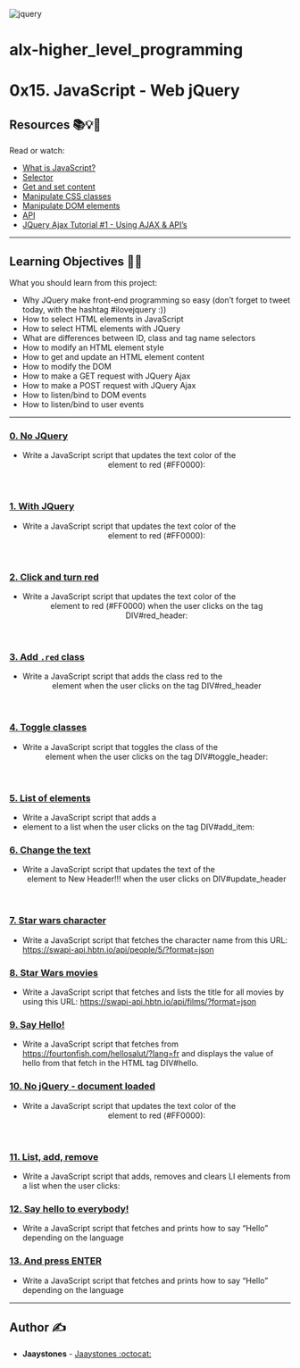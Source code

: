 ![jquery](https://user-images.githubusercontent.com/111044396/236077795-a1ff38fa-0533-4532-9280-012dcbc056ed.jpg)
# alx-higher_level_programming
# 0x15. JavaScript - Web jQuery

## Resources :books::bulb::rocket:
Read or watch:
* [What is JavaScript?](https://developer.mozilla.org/en-US/docs/Learn/JavaScript/First_steps/What_is_JavaScript)
* [Selector](https://jquery-tutorial.net/selectors/using-elements-ids-and-classes)
* [Get and set content](https://intranet.hbtn.io/rltoken/JAC2vdSj1pbH6y_9OwQrAw)
* [Manipulate CSS classes](https://jquery-tutorial.net/dom-manipulation/getting-and-setting-css-classes/)
* [Manipulate DOM elements](https://jquery-tutorial.net/dom-manipulation/the-append-and-prepend-methods/)
* [API](https://oscarotero.com/jquery/)
* [JQuery Ajax Tutorial #1 - Using AJAX & API’s](https://www.youtube.com/watch?v=fEYx8dQr_cQ)

---
## Learning Objectives :man_technologist:
What you should learn from this project:

* Why JQuery make front-end programming so easy (don’t forget to tweet today, with the hashtag #ilovejquery :))
* How to select HTML elements in JavaScript
* How to select HTML elements with JQuery
* What are differences between ID, class and tag name selectors
* How to modify an HTML element style
* How to get and update an HTML element content
* How to modify the DOM
* How to make a GET request with JQuery Ajax
* How to make a POST request with JQuery Ajax
* How to listen/bind to DOM events
* How to listen/bind to user events

---

### [0. No JQuery](./0-script.js)
* Write a JavaScript script that updates the text color of the <header> element to red (#FF0000):


### [1. With JQuery](./1-script.js)
* Write a JavaScript script that updates the text color of the <header>  element to red (#FF0000):


### [2. Click and turn red](./2-script.js)
* Write a JavaScript script that updates the text color of the  <header> element to red (#FF0000) when the user clicks on the tag DIV#red_header:


### [3. Add `.red` class](./3-script.js)
* Write a JavaScript script that adds the class red to the <header> element  when the user clicks on the tag DIV#red_header


### [4. Toggle classes](./4-script.js)
* Write a JavaScript script that toggles the class of the <header> element  when the user clicks on the tag DIV#toggle_header:


### [5. List of elements](./5-script.js)
* Write a JavaScript script that adds a <li> element to a list when the user clicks on the tag DIV#add_item:


### [6. Change the text](./6-script.js)
* Write a JavaScript script that updates the text of the <header> element  to New Header!!! when the user clicks on DIV#update_header


### [7. Star wars character](./7-script.js)
* Write a JavaScript script that fetches the character name from this URL: https://swapi-api.hbtn.io/api/people/5/?format=json


### [8. Star Wars movies](./8-script.js)
* Write a JavaScript script that fetches and lists the title for all movies by using this URL: https://swapi-api.hbtn.io/api/films/?format=json


### [9. Say Hello!](./9-script.js)
* Write a JavaScript script that fetches from https://fourtonfish.com/hellosalut/?lang=fr and displays the value of hello from that fetch in the HTML tag DIV#hello.


### [10. No jQuery - document loaded](./100-script.js)
* Write a JavaScript script that updates the text color of the <header> element  to red (#FF0000):


### [11. List, add, remove](./101-script.js)
* Write a JavaScript script that adds, removes and clears LI elements from a list when the user clicks:


### [12. Say hello to everybody!](./102-script.js)
* Write a JavaScript script that fetches and prints how to say “Hello” depending on the language


### [13. And press ENTER](./103-script.js)
* Write a JavaScript script that fetches and prints how to say “Hello” depending on the language

---

## Author :writing_hand:
* **Jaaystones** - [Jaaystones :octocat:](https://github.com/Jaaystones)
